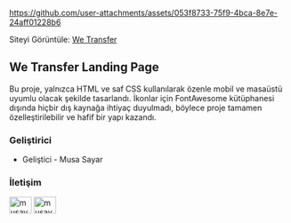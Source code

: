 



https://github.com/user-attachments/assets/053f8733-75f9-4bca-8e7e-24aff01228b6



Siteyi Görüntüle: [We Transfer](https://we-transfer-landing-page-liart.vercel.app/)


## We Transfer Landing Page

Bu proje, yalnızca HTML ve saf CSS kullanılarak özenle mobil ve masaüstü uyumlu olacak şekilde tasarlandı. İkonlar için FontAwesome kütüphanesi dışında hiçbir dış kaynağa ihtiyaç duyulmadı, böylece proje tamamen özelleştirilebilir ve hafif bir yapı kazandı.

### Geliştirici

- Geliştici - Musa Sayar

### İletişim

<p>
<a href="https://www.linkedin.com/in/musasayar/" target="blank"><img align="center" src="https://raw.githubusercontent.com/rahuldkjain/github-profile-readme-generator/master/src/images/icons/Social/linked-in-alt.svg" alt="musayar9" height="30" width="40" /></a>
<a href="https://medium.com/@musasayar67" target="blank"><img align="center" src="https://raw.githubusercontent.com/rahuldkjain/github-profile-readme-generator/master/src/images/icons/Social/medium.svg" alt="musayar9" height="30" width="40" /></a>
</p>
